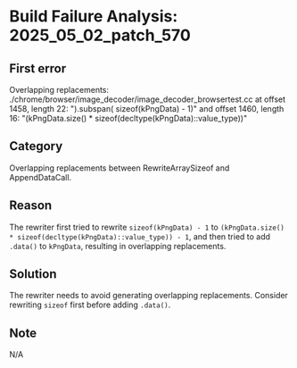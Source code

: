 # Build Failure Analysis: 2025_05_02_patch_570

## First error

Overlapping replacements: ./chrome/browser/image_decoder/image_decoder_browsertest.cc at offset 1458, length 22: ").subspan( sizeof(kPngData) - 1)" and offset 1460, length 16: "(kPngData.size() * sizeof(decltype(kPngData)::value_type))"

## Category
Overlapping replacements between RewriteArraySizeof and AppendDataCall.

## Reason
The rewriter first tried to rewrite `sizeof(kPngData) - 1` to `(kPngData.size() * sizeof(decltype(kPngData)::value_type)) - 1`, and then tried to add `.data()` to `kPngData`, resulting in overlapping replacements.

## Solution
The rewriter needs to avoid generating overlapping replacements. Consider rewriting `sizeof` first before adding `.data()`.

## Note
N/A